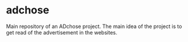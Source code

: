 # adchose
Main repository of an ADchose project. The main idea of the project is to get read of the advertisement in the websites.  

